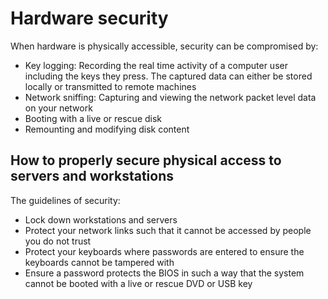 # Hardware security

When hardware is physically accessible, security can be compromised by:

- Key logging: Recording the real time activity of a computer user including the keys they press. The captured data can either be stored locally or transmitted to remote machines
- Network sniffing: Capturing and viewing the network packet level data on your network
- Booting with a live or rescue disk
- Remounting and modifying disk content


## How to properly secure physical access to servers and workstations

The guidelines of security:

- Lock down workstations and servers
- Protect your network links such that it cannot be accessed by people you do not trust
- Protect your keyboards where passwords are entered to ensure the keyboards cannot be tampered with
- Ensure a password protects the BIOS in such a way that the system cannot be booted with a live or rescue DVD or USB key
